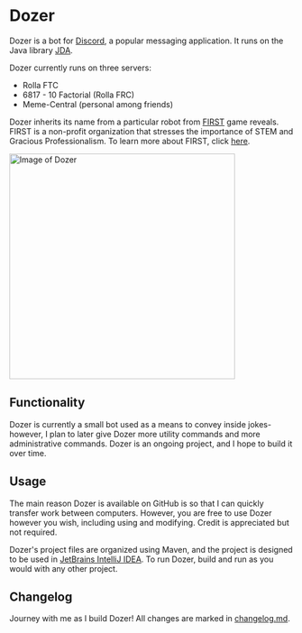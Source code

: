 # Dozer
Dozer is a bot for [Discord](https://discordapp.com/), a popular messaging application. It runs on the Java library [JDA](https://github.com/DV8FromTheWorld/JDA).

Dozer currently runs on three servers:
- Rolla FTC
- 6817 - 10 Factorial (Rolla FRC)
- Meme-Central (personal among friends)

Dozer inherits its name from a particular robot from [FIRST](https://www.firstinspires.org/) game reveals. FIRST is a non-profit organization that stresses the importance of STEM and Gracious Professionalism. To learn more about FIRST, click [here](https://www.firstinspires.org/about/vision-and-mission).

<img alt = "Image of Dozer" src = "https://www.chiefdelphi.com/media/img/fcb/fcb3fca9d616a942d69fbef451686d05_l.jpg"
 height = 400/>

## Functionality

Dozer is currently a small bot used as a means to convey inside jokes- however, I plan to later give Dozer more utility commands and more administrative commands. Dozer is an ongoing project, and I hope to build it over time.


## Usage

The main reason Dozer is available on GitHub is so that I can quickly transfer work between computers. However, you are free to use Dozer however you wish, including using and modifying. Credit is appreciated but not required.

Dozer's project files are organized using Maven, and the project is designed to be used in [JetBrains IntelliJ IDEA](https://www.jetbrains.com/idea/). To run Dozer, build and run as you would with any other project. 


## Changelog

Journey with me as I build Dozer! All changes are marked in [changelog.md](https://github.com/FusionForScience/DozerDiscord/blob/master/CHANGELOG.md).
